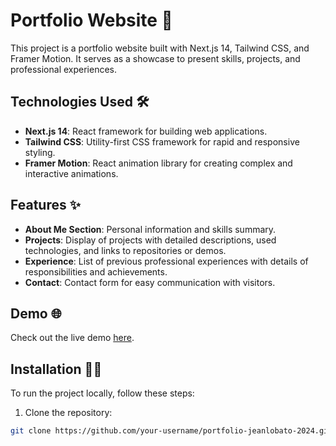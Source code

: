 # Portfolio Website 🚀

This project is a portfolio website built with Next.js 14, Tailwind CSS, and Framer Motion. It serves as a showcase to present skills, projects, and professional experiences.

## Technologies Used 🛠️

- **Next.js 14**: React framework for building web applications.
- **Tailwind CSS**: Utility-first CSS framework for rapid and responsive styling.
- **Framer Motion**: React animation library for creating complex and interactive animations.

## Features ✨

- **About Me Section**: Personal information and skills summary.
- **Projects**: Display of projects with detailed descriptions, used technologies, and links to repositories or demos.
- **Experience**: List of previous professional experiences with details of responsibilities and achievements.
- **Contact**: Contact form for easy communication with visitors.

## Demo 🌐

Check out the live demo [here](https://portfolio-jeanlobato-2024.vercel.app/).

## Installation 🧑‍💻

To run the project locally, follow these steps:

1. Clone the repository:

```bash
git clone https://github.com/your-username/portfolio-jeanlobato-2024.git
